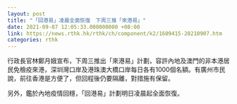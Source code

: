 ```yaml
---
layout: post
title: "「回港易」凌晨全面恢復　下周三推「來港易」"
date: 2021-09-07 12:05:33.000000000 +08:00
link: https://news.rthk.hk/rthk/ch/component/k2/1609415-20210907.htm
categories: rthk
---
```


行政長官林鄭月娥宣布，下周三推出「來港易」計劃，容許內地及澳門的非本港居民免檢疫來港，深圳灣口岸及港珠澳大橋口岸每日各有1000個名額。有廣州市民說，前往香港是方便了，但回程後仍要隔離，對措施有保留。

另外，鑑於內地疫情回穩，「回港易」計劃明日凌晨起全面恢復。
